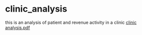 # clinic_analysis
this is an analysis of patient and revenue activity in a clinic
[clinic analysis.pdf](https://github.com/chidijacob/clinic_analysis/files/11542574/clinic.analysis.pdf)
